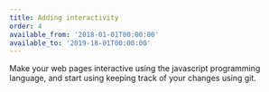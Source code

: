 ```yaml
---
title: Adding interactivity
order: 4
available_from: '2018-01-01T00:00:00'
available_to: '2019-18-01T00:00:00'
---
```


Make your web pages interactive using the javascript programming language, and start using keeping track of your changes using git.
